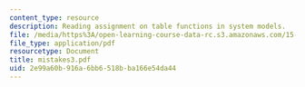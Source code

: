 ```yaml
---
content_type: resource
description: Reading assignment on table functions in system models.
file: /media/https%3A/open-learning-course-data-rc.s3.amazonaws.com/15-988-system-dynamics-self-study-fall-1998-spring-1999/2e99a60b916a6bb6518bba166e54da44_mistakes3.pdf
file_type: application/pdf
resourcetype: Document
title: mistakes3.pdf
uid: 2e99a60b-916a-6bb6-518b-ba166e54da44
---
```

